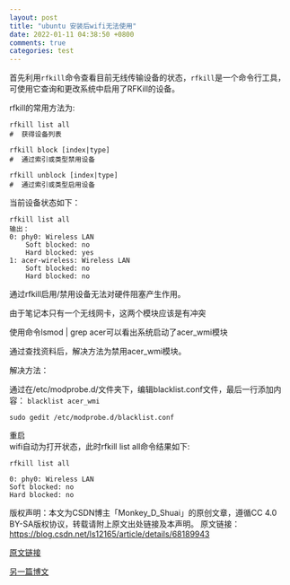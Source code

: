 ```yaml
---
layout: post
title: "ubuntu 安装后wifi无法使用"
date: 2022-01-11 04:38:50 +0800
comments: true
categories: test
---
```


首先利用`rfkill`命令查看目前无线传输设备的状态，`rfkill`是一个命令行工具，可使用它查询和更改系统中启用了RFKill的设备。  

rfkill的常用方法为:  

	rfkill list all
	#  获得设备列表

	rfkill block [index|type]
	#  通过索引或类型禁用设备

	rfkill unblock [index|type]
	#  通过索引或类型启用设备

当前设备状态如下：  

	rfkill list all
	输出：
	0: phy0: Wireless LAN
		Soft blocked: no
		Hard blocked: yes
	1: acer-wireless: Wireless LAN
		Soft blocked: no
		Hard blocked: no

通过rfkill启用/禁用设备无法对硬件阻塞产生作用。  

由于笔记本只有一个无线网卡，这两个模块应该是有冲突  

使用命令lsmod | grep acer可以看出系统启动了acer_wmi模块  

通过查找资料后，解决方法为禁用acer_wmi模块。  



解决方法：

通过在/etc/modprobe.d/文件夹下，编辑blacklist.conf文件，最后一行添加内容：  `blacklist acer_wmi`  

	sudo gedit /etc/modprobe.d/blacklist.conf

重启  
wifi自动为打开状态，此时rfkill list all命令结果如下:

	rfkill list all
	
	0: phy0: Wireless LAN
	Soft blocked: no
	Hard blocked: no


版权声明：本文为CSDN博主「Monkey_D_Shuai」的原创文章，遵循CC 4.0 BY-SA版权协议，转载请附上原文出处链接及本声明。
原文链接：https://blog.csdn.net/ls12165/article/details/68189943


[原文链接](https://blog.csdn.net/ls12165/article/details/68189943?spm=1001.2101.3001.6650.1&utm_medium=distribute.pc_relevant.none-task-blog-2~default~CTRLIST~default-1.no_search_link&depth_1-utm_source=distribute.pc_relevant.none-task-blog-2~default~CTRLIST~default-1.no_search_link&utm_relevant_index=2)


[另一篇博文](https://blog.csdn.net/weixin_34305091/article/details/116951261?spm=1001.2101.3001.6650.1&utm_medium=distribute.pc_relevant.none-task-blog-2%7Edefault%7ECTRLIST%7Edefault-1.no_search_link&depth_1-utm_source=distribute.pc_relevant.none-task-blog-2%7Edefault%7ECTRLIST%7Edefault-1.no_search_link&utm_relevant_index=2)
